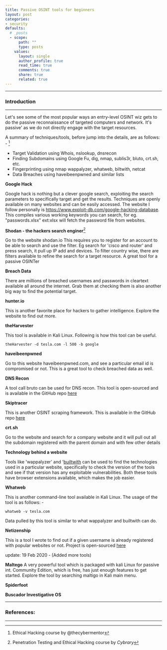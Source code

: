 ```yaml
---
title: Passive OSINT tools for beginners
layout: post
categories:
- security
defaults:
  # _posts
  - scope:
      path: ""
      type: posts
    values:
      layout: single
      author_profile: true
      read_time: true
      comments: true
      share: true
      related: true
---
```


-----------------------
### Introduction
-----------------------

Let's see some of the most popular ways an entry-level OSINT wiz gets to do the passive reconnaissance of targeted computers and network. It's passive' as we do not directly engage with the target resources. 

A summary of techniques/tools, before jump into the details, are as follows: - [^1]
- Target Validation using Whois, nslookup, dnsrecon
- Finding Subdomains using Google Fu, dig, nmap, sublis3r, bluto, crt.sh, etc.
- Fingerprinting using nmap wappalyzer, whatweb, biltwith, netcat
- Data Breaches using haveibeenpwned and similar lists

**Google Hack**

Google hack is nothing but a clever google search, exploiting the search parameters to specifically target and get the results. Techniques are openly available on many websites and can be easily accessed. The website I follow personally is https://www.exploit-db.com/google-hacking-database. This compiles various working keywords you can search, for eg. "passwords.xlsx" ext:xlsx will fetch the password file from websites.

**Shodan - the hackers search enginer**[^2]

Go to the website shodan.io This requires you to register for an account to be able to search and use the filter. Eg search for 'cisco and router' and press search, it pull up IP add and devices. To filter country wise, there are filters available to refine the search for a target resource. A great tool for a passive OSINTer

**Breach Data**

There are millions of breached usernames and passwords in cleartext available all around the internet. Grab them at checking them is also another big way to find the potential target.

**hunter.io**

This is another favorite place for hackers to gather intelligence. Explore the website to find out more. 

**theHarvester**

This tool is available in Kali Linux. Following is how this tool can be useful.

~~~
theHarvester -d tesla.com -l 500 -b google
~~~

**haveibeenpwned**

Go to this website haveibeenpwned.com, and see a particular email id is compromised or not. This is a great tool to check breached data as well.

**DNS Recon**

A tool call bruto can be used for DNS recon. This tool is open-sourced and is available in the GitHub repo [here](https://github.com/darryllane/Bluto)

**Skiptracer**

This is another OSINT scraping framework. This is available in the GitHub repo [here](https://github.com/xillwillx/skiptracer)

**crt.sh**

Go to the website and search for a company website and it will pull out all the subdomain registered with the parent domain and with few other details

**Technology behind a website**

Tools like 'wappalyzer' and '[builtwith](https://builtwith.com/) can be used to find the technologies used in a particular website, specifically to check the version of the tools and see if that version has any exploitable vulnerabilities. Both these tools have browser extensions available, which makes the job easier.

**Whatweb**

This is another command-line tool available in Kali Linux. The usage of the tool is as follows: -

~~~
whatweb -v tesla.com
~~~

Data pulled by this tool is similar to what wappalyzer and builtwith can do.

**Netizenship**

This is a tool I wrote to find out if a given username is already registered with popular websites or not. Project is open-sourced [here](https://github.com/rahulrajpl/netizenship)

update: 19 Feb 2020 - (Added more tools)

**Maltego**
A very powerful tool which is packaged with kali Linux for passive int. Community Edition, which is free, has just enough features to get started. Explore the tool by searching maltigo in Kali main menu.

**Spiderfoot**

**Buscador Investigative OS**

-----------------------
### References:
-----------------------
[^1]: Ethical Hacking course by @thecybermentor
[^2]: Penetration Testing and Ethical Hacking course by *Cybrary*
[^3]: Ethical Hacking Bootcamp by Omar Santoos on OReilly
